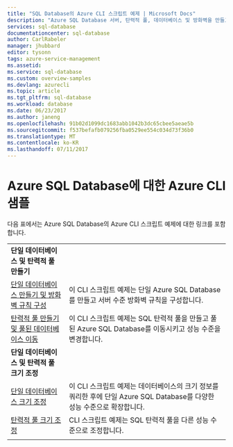 ```yaml
---
title: "SQL Database의 Azure CLI 스크립트 예제 | Microsoft Docs"
description: "Azure SQL Database 서버, 탄력적 풀, 데이터베이스 및 방화벽을 만들고 관리하는 Azure CLI 스크립트 예제입니다."
services: sql-database
documentationcenter: sql-database
author: CarlRabeler
manager: jhubbard
editor: tysonn
tags: azure-service-management
ms.assetid: 
ms.service: sql-database
ms.custom: overview-samples
ms.devlang: azurecli
ms.topic: article
ms.tgt_pltfrm: sql-database
ms.workload: database
ms.date: 06/23/2017
ms.author: janeng
ms.openlocfilehash: 91b02d1099dc1683abb1042b3dc65cbee5aeae5b
ms.sourcegitcommit: f537befafb079256fba0529ee554c034d73f36b0
ms.translationtype: MT
ms.contentlocale: ko-KR
ms.lasthandoff: 07/11/2017
---
```

# <a name="azure-cli-samples-for-azure-sql-database"></a>Azure SQL Database에 대한 Azure CLI 샘플

다음 표에서는 Azure SQL Database의 Azure CLI 스크립트 예제에 대한 링크를 포함합니다.

| |  |
|---|---|
|**단일 데이터베이스 및 탄력적 풀 만들기**||
| [단일 데이터베이스 만들기 및 방화벽 규칙 구성](scripts/sql-database-create-and-configure-database-cli.md?toc=%2fcli%2fazure%2ftoc.json) | 이 CLI 스크립트 예제는 단일 Azure SQL Database를 만들고 서버 수준 방화벽 규칙을 구성합니다. |
| [탄력적 풀 만들기 및 풀된 데이터베이스 이동](scripts/sql-database-move-database-between-pools-cli.md?toc=%2fcli%2fazure%2ftoc.json) | 이 CLI 스크립트 예제는 SQL 탄력적 풀을 만들고 풀된 Azure SQL Database를 이동시키고 성능 수준을 변경합니다.|
|**단일 데이터베이스 및 탄력적 풀 크기 조정**||
| [단일 데이터베이스 크기 조정](scripts/sql-database-monitor-and-scale-database-cli.md?toc=%2fcli%2fazure%2ftoc.json) | 이 CLI 스크립트 예제는 데이터베이스의 크기 정보를 쿼리한 후에 단일 Azure SQL Database를 다양한 성능 수준으로 확장합니다. |
| [탄력적 풀 크기 조정](scripts/sql-database-scale-pool-cli.md?toc=%2fcli%2fazure%2ftoc.json) | CLI 스크립트 예제는 SQL 탄력적 풀을 다른 성능 수준으로 조정합니다.  |
|||
